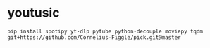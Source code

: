 # youtusic

```shell
pip install spotipy yt-dlp pytube python-decouple moviepy tqdm git+https://github.com/Cornelius-Figgle/pick.git@master
```
